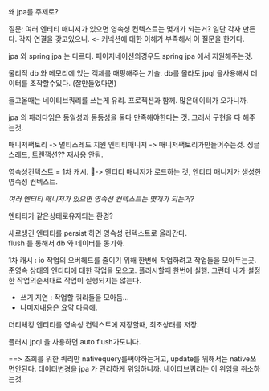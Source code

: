 왜 jpa를 주제로? 

질문:
여러 엔티티 매니저가 있으면 영속성 컨텍스트는 몇개가 되는거?
일단 각자 만든다.  각자 연결을 갖고있으니. 
<- 커넥션에 대한 이해가 부족해서 이 질문을 한거다. 

jpa 와 spring jpa 는 다르다. 
페이지네이션의경우도 spring jpa 에서 지원해주는것. 

물리적 db 와 메모리에 있는 객체를 매핑해주는 기술. 
db를 몰라도 jpql 을사용해서 데이터를 조작할수있다. (잘만들었다면)

들고올때는 네이티브쿼리를 쓰는게 유리. 프로젝션과 함께. 
많은데이터가 오가니까. 

jpa 의 패러다임은 동일성과 동등성을 둘다 만족해야한다는 것. 그래서 구현을 다 해주는것. 

매니저팩토리 -> 멀티스레드 지원 
엔티티매니저 -> 매니저팩토리가만들어주는것. 싱글스레드, 트랜잭션?? 
재사용 안됨. 


영속성컨텍스트 = 1차 캐시. 
-> 엔티티 매니저가 로드하는 것, 
엔티티 매니저가 생성한 영속성 컨텍스트. 

*여러 엔티티 매니저가 있으면 영속성 컨텍스트는 몇개가 되는거?*

엔티티가 같은상태로유지되는 환경? 


새로생긴 엔티티를 persist 하면 영속성 컨텍스트로 올라간다.  
flush 를 통해서 db 와 데이터를 동기화.  

1차 캐시 : 
io 작업의 오버헤드를 줄이기 위해 한번에 작업하려고 작업들을 모아두는곳. 
준영속 상태의 엔티티에 대한 작업을 모으고. 플러시할때 한번에 실행.
그런데 내가 설정한 작업의순서대로 작업이 실행되지는 않는다. 

- 쓰기 지연 : 작업할 쿼리들을 모아둠...
- 나머지내용은 요약 다음에. 



더티체킹 
엔티티를 영속성 컨텍스트에 저장할때, 최초상태를 저장. 

플러시
jpql 을 사용하면 auto flush가도니다.

==> 조회를 위한 쿼리만 nativequery를써야하는거고, update를 위해서는 native쓰면안된다.  데이터변경을 jpa 가 관리하게 위임하니까.  네이티브쿼리는 이 위임을 취소하는것. 


